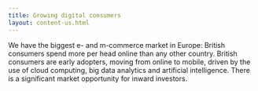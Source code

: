 ```yaml
---
title: Growing digital consumers
layout: content-us.html
---
```


We have the biggest e- and m-commerce market in Europe: British consumers spend more per head online than any other country. British consumers are early adopters, moving from online to mobile, driven by the use of cloud computing, big data analytics and artificial intelligence. There is a significant market opportunity for inward investors.